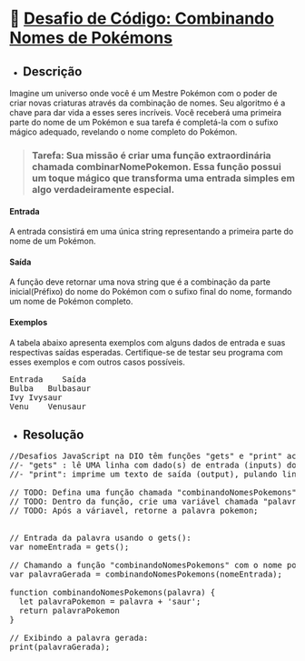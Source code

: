 # 🎯 <u>Desafio de Código: Combinando Nomes de Pokémons</u>
* ## Descrição

Imagine um universo onde você é um Mestre Pokémon com o poder de criar novas criaturas através da combinação de nomes. Seu algoritmo é a chave para dar vida a esses seres incríveis. Você receberá uma primeira parte do nome de um Pokémon e sua tarefa é completá-la com o sufixo mágico adequado, revelando o nome completo do Pokémon.

> ### Tarefa: Sua missão é criar uma função extraordinária chamada combinarNomePokemon. Essa função possui um toque mágico que transforma uma entrada simples em algo verdadeiramente especial.

#### Entrada
A entrada consistirá em uma única string representando a primeira parte do nome de um Pokémon.

#### Saída
A função deve retornar uma nova string que é a combinação da parte inicial(Préfixo) do nome do Pokémon com o sufixo final do nome, formando um nome de Pokémon completo.

#### Exemplos
A tabela abaixo apresenta exemplos com alguns dados de entrada e suas respectivas saídas esperadas. Certifique-se de testar seu programa com esses exemplos e com outros casos possíveis.

<pre>Entrada	Saída
Bulba	Bulbasaur
Ivy	Ivysaur
Venu	Venusaur</pre>

* ## Resolução

<pre>//Desafios JavaScript na DIO têm funções "gets" e "print" acessíveis globalmente:
//- "gets" : lê UMA linha com dado(s) de entrada (inputs) do usuário;
//- "print": imprime um texto de saída (output), pulando linha.

// TODO: Defina uma função chamada "combinandoNomesPokemons" que recebe um parâmetro chamado (palavra);
// TODO: Dentro da função, crie uma variável chamada "palavraPokemon" que é formada pela concatenação da "palavra" com a string "saur";  
// TODO: Após a váriavel, retorne a palavra pokemon; 


// Entrada da palavra usando o gets():
var nomeEntrada = gets();

// Chamando a função "combinandoNomesPokemons" com o nome pokemon informado e armazenando o resultado na variável "palavraGerada":
var palavraGerada = combinandoNomesPokemons(nomeEntrada);

function combinandoNomesPokemons(palavra) {
  let palavraPokemon = palavra + 'saur';
  return palavraPokemon
}

// Exibindo a palavra gerada:
print(palavraGerada);</pre>